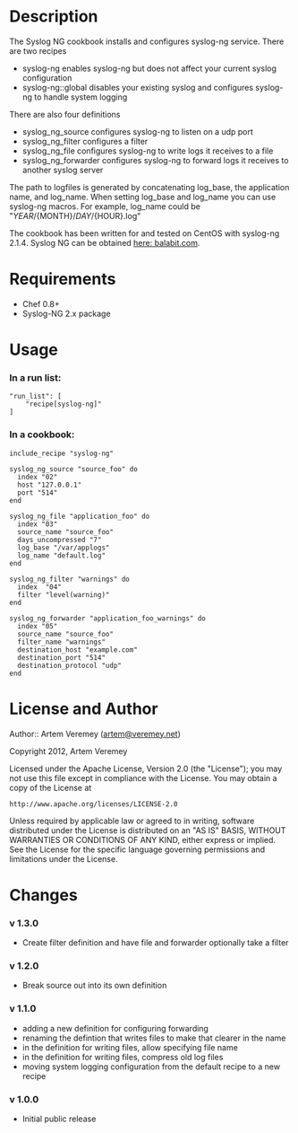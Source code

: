 Description
===========

The Syslog NG cookbook installs and configures syslog-ng service. There are two recipes

* syslog-ng enables syslog-ng but does not affect your current syslog configuration
* syslog-ng::global disables your existing syslog and configures syslog-ng to handle system logging

There are also four definitions

* syslog_ng_source configures syslog-ng to listen on a udp port
* syslog_ng_filter configures a filter
* syslog_ng_file configures syslog-ng to write logs it receives to a file
* syslog_ng_forwarder configures syslog-ng to forward logs it receives to another syslog server

The path to logfiles is generated by concatenating log_base, the application name, and log_name. When setting log_base and log_name you can use syslog-ng macros. For example, log_name could be "${YEAR}/${MONTH}/${DAY}/${HOUR}.log"

The cookbook has been written for and tested on CentOS with syslog-ng 2.1.4.
Syslog NG can be obtained [here: balabit.com](http://www.balabit.com/downloads/files?path=/syslog-ng/sources/2.1.4). 

Requirements
============

* Chef 0.8+
* Syslog-NG 2.x package

Usage
=====

### In a run list:
    "run_list": [
        "recipe[syslog-ng]"
    ]

### In a cookbook:
    include_recipe "syslog-ng"
    
    syslog_ng_source "source_foo" do
      index "02"
      host "127.0.0.1"
      port "514"
    end

    syslog_ng_file "application_foo" do
      index "03"
      source_name "source_foo"
      days_uncompressed "7"
      log_base "/var/applogs"
      log_name "default.log"
    end

    syslog_ng_filter "warnings" do
      index  "04"
      filter "level(warning)"
    end

    syslog_ng_forwarder "application_foo_warnings" do
      index "05"
      source_name "source_foo"
      filter_name "warnings"
      destination_host "example.com"
      destination_port "514"
      destination_protocol "udp"
    end


License and Author
==================

Author:: Artem Veremey (<artem@veremey.net>)

Copyright 2012, Artem Veremey

Licensed under the Apache License, Version 2.0 (the "License");
you may not use this file except in compliance with the License.
You may obtain a copy of the License at

    http://www.apache.org/licenses/LICENSE-2.0

Unless required by applicable law or agreed to in writing, software
distributed under the License is distributed on an "AS IS" BASIS,
WITHOUT WARRANTIES OR CONDITIONS OF ANY KIND, either express or implied.
See the License for the specific language governing permissions and
limitations under the License.

Changes
=======

### v 1.3.0

* Create filter definition and have file and forwarder optionally take a filter

### v 1.2.0

* Break source out into its own definition

### v 1.1.0

* adding a new definition for configuring forwarding
* renaming the defintion that writes files to make that clearer in the name
* in the definition for writing files, allow specifying file name
* in the definition for writing files, compress old log files
* moving system logging configuration from the default recipe to a new recipe


### v 1.0.0

* Initial public release
